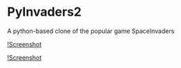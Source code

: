 PyInvaders2
===========

A python-based clone of the popular game SpaceInvaders

[!Screenshot](https://raw.githubusercontent.com/kalehmann/PyInvaders2/master/screenshots/screenshot_001.png)

[!Screenshot](https://raw.githubusercontent.com/kalehmann/PyInvaders2/master/screenshots/screenshot_003.png)
